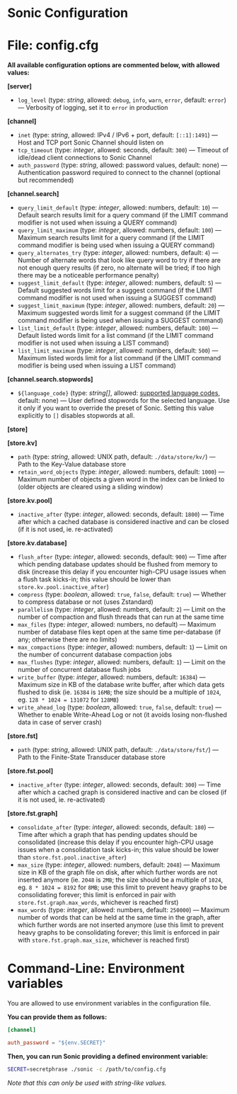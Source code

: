 Sonic Configuration
===================

# File: config.cfg

**All available configuration options are commented below, with allowed values:**

**[server]**

* `log_level` (type: _string_, allowed: `debug`, `info`, `warn`, `error`, default: `error`) — Verbosity of logging, set it to `error` in production

**[channel]**

* `inet` (type: _string_, allowed: IPv4 / IPv6 + port, default: `[::1]:1491`) — Host and TCP port Sonic Channel should listen on
* `tcp_timeout` (type: _integer_, allowed: seconds, default: `300`) — Timeout of idle/dead client connections to Sonic Channel
* `auth_password` (type: _string_, allowed: password values, default: none) — Authentication password required to connect to the channel (optional but recommended)

**[channel.search]**

* `query_limit_default` (type: _integer_, allowed: numbers, default: `10`) — Default search results limit for a query command (if the LIMIT command modifier is not used when issuing a QUERY command)
* `query_limit_maximum` (type: _integer_, allowed: numbers, default: `100`) — Maximum search results limit for a query command (if the LIMIT command modifier is being used when issuing a QUERY command)
* `query_alternates_try` (type: _integer_, allowed: numbers, default: `4`) — Number of alternate words that look like query word to try if there are not enough query results (if zero, no alternate will be tried; if too high there may be a noticeable performance penalty)
* `suggest_limit_default` (type: _integer_, allowed: numbers, default: `5`) — Default suggested words limit for a suggest command (if the LIMIT command modifier is not used when issuing a SUGGEST command)
* `suggest_limit_maximum` (type: _integer_, allowed: numbers, default: `20`) — Maximum suggested words limit for a suggest command (if the LIMIT command modifier is being used when issuing a SUGGEST command)
* `list_limit_default` (type: _integer_, allowed: numbers, default: `100`) — Default listed words limit for a list command (if the LIMIT command modifier is not used when issuing a LIST command)
* `list_limit_maximum` (type: _integer_, allowed: numbers, default: `500`) — Maximum listed words limit for a list command (if the LIMIT command modifier is being used when issuing a LIST command)

**[channel.search.stopwords]**

* `${language_code}` (type: _string[]_, allowed: [supported language codes](https://github.com/valeriansaliou/sonic/tree/master/src/stopwords), default: none) — User defined stopwords for the selected language. Use it only if you want to override the preset of Sonic. Setting this value explicitly to `[]` disables stopwords at all.

**[store]**

**[store.kv]**

* `path` (type: _string_, allowed: UNIX path, default: `./data/store/kv/`) — Path to the Key-Value database store
* `retain_word_objects` (type: _integer_, allowed: numbers, default: `1000`) — Maximum number of objects a given word in the index can be linked to (older objects are cleared using a sliding window)

**[store.kv.pool]**

* `inactive_after` (type: _integer_, allowed: seconds, default: `1800`) — Time after which a cached database is considered inactive and can be closed (if it is not used, ie. re-activated)

**[store.kv.database]**

* `flush_after` (type: _integer_, allowed: seconds, default: `900`) — Time after which pending database updates should be flushed from memory to disk (increase this delay if you encounter high-CPU usage issues when a flush task kicks-in; this value should be lower than `store.kv.pool.inactive_after`)
* `compress` (type: _boolean_, allowed: `true`, `false`, default: `true`) — Whether to compress database or not (uses Zstandard)
* `parallelism` (type: _integer_, allowed: numbers, default: `2`) — Limit on the number of compaction and flush threads that can run at the same time
* `max_files` (type: _integer_, allowed: numbers, no default) — Maximum number of database files kept open at the same time per-database (if any; otherwise there are no limits)
* `max_compactions` (type: _integer_, allowed: numbers, default: `1`) — Limit on the number of concurrent database compaction jobs
* `max_flushes` (type: _integer_, allowed: numbers, default: `1`) — Limit on the number of concurrent database flush jobs
* `write_buffer` (type: _integer_, allowed: numbers, default: `16384`) — Maximum size in KB of the database write buffer, after which data gets flushed to disk (ie. `16384` is `16MB`; the size should be a multiple of `1024`, eg. `128 * 1024 = 131072` for `128MB`)
* `write_ahead_log` (type: _boolean_, allowed: `true`, `false`, default: `true`) — Whether to enable Write-Ahead Log or not (it avoids losing non-flushed data in case of server crash)

**[store.fst]**

* `path` (type: _string_, allowed: UNIX path, default: `./data/store/fst/`) — Path to the Finite-State Transducer database store

**[store.fst.pool]**

* `inactive_after` (type: _integer_, allowed: seconds, default: `300`) — Time after which a cached graph is considered inactive and can be closed (if it is not used, ie. re-activated)

**[store.fst.graph]**

* `consolidate_after` (type: _integer_, allowed: seconds, default: `180`) — Time after which a graph that has pending updates should be consolidated (increase this delay if you encounter high-CPU usage issues when a consolidation task kicks-in; this value should be lower than `store.fst.pool.inactive_after`)
* `max_size` (type: _integer_, allowed: numbers, default: `2048`) — Maximum size in KB of the graph file on disk, after which further words are not inserted anymore (ie. `2048` is `2MB`; the size should be a multiple of `1024`, eg. `8 * 1024 = 8192` for `8MB`; use this limit to prevent heavy graphs to be consolidating forever; this limit is enforced in pair with `store.fst.graph.max_words`, whichever is reached first)
* `max_words` (type: _integer_, allowed: numbers, default: `250000`) — Maximum number of words that can be held at the same time in the graph, after which further words are not inserted anymore (use this limit to prevent heavy graphs to be consolidating forever; this limit is enforced in pair with `store.fst.graph.max_size`, whichever is reached first)

# Command-Line: Environment variables

You are allowed to use environment variables in the configuration file.

**You can provide them as follows:**

```toml
[channel]

auth_password = "${env.SECRET}"
```

**Then, you can run Sonic providing a defined environment variable:**

```bash
SECRET=secretphrase ./sonic -c /path/to/config.cfg
```

_Note that this can only be used with string-like values._
